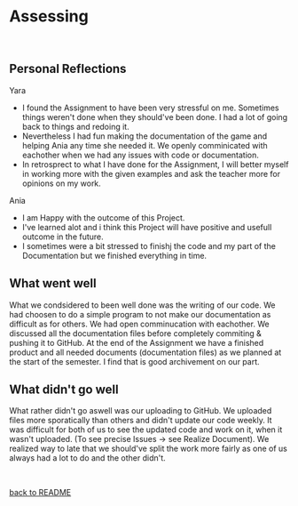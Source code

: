 # Assessing

<br>


## Personal Reflections 

Yara <ul>
<li>I found the Assignment to have been very stressful on me. Sometimes things weren't done when they should've been done. I had a lot of going back to things and redoing it.</li>
<li>Nevertheless I had fun making the documentation of the game and helping Ania any time she needed it. We openly comminicated with eachother when we had any issues with code or documentation.</li>
<li>In retrosprect to what I have done for the Assignment, I will better myself in working more with the given examples and ask the teacher more for opinions on my work.</li>
</ul>

Ania <ul>
<li>I am Happy with the outcome of this Project.</li>
<li>I've learned alot and i think this Project will have positive and usefull outcome in the future.</li>
<li>I sometimes were a bit stressed to finishj the code and my part of the Documentation but we finished everything in time.</li>
</ul>


## What went well 

What we condsidered to been well done was the writing of our code. We had choosen to do a simple program to not make our documentation as difficult as for others. We had open comminucation with eachother. We discussed all the documentation files before completely commiting & pushing it to GitHub. At the end of the Assignment we have a finished product and all needed documents (documentation files) as we planned at the start of the semester. I find that is good archivement on our part. 

## What didn't go well

What rather didn't go aswell was our uploading to GitHub. We uploaded files more sporatically than others and didn't update our code weekly. It was difficult for both of us to see the updated code and work on it, when it wasn't uploaded. (To see precise Issues -> see Realize Document). We realized way to late that we should've split the work more fairly as one of us always had a lot to do and the other didn't.

<br>

[back to README](README.md)
